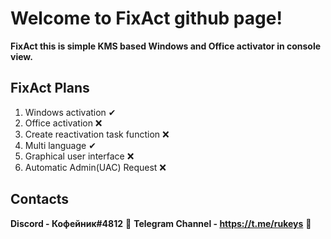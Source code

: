 # **Welcome to FixAct github page!**
**FixAct this is simple  KMS based Windows and Office activator in console view.**

## FixAct Plans

 1.  Windows activation ✔
 2.  Office activation  ❌
 3.  Create reactivation task function ❌
 4.  Multi language ✔
 5.  Graphical user interface ❌
 6.  Automatic Admin(UAC) Request ❌
 
 
## Contacts

**Discord - Кофейник#4812** 📨
**Telegram Channel - https://t.me/rukeys** 📰
